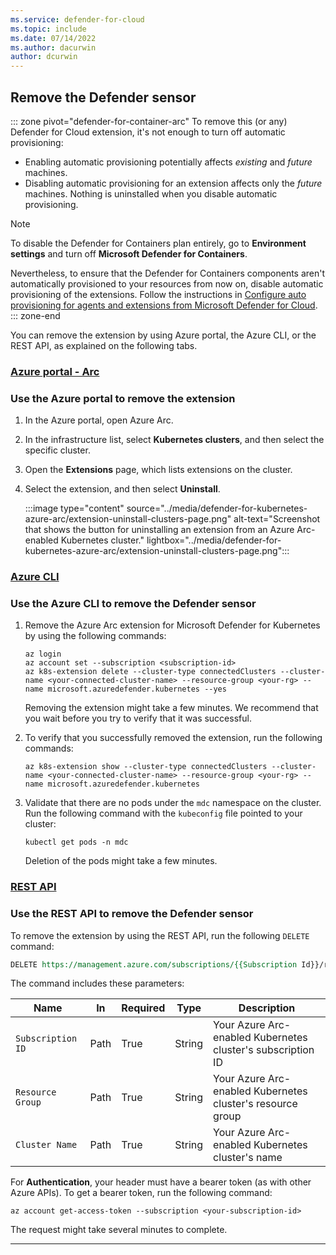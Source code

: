 ```yaml
---
ms.service: defender-for-cloud
ms.topic: include
ms.date: 07/14/2022
ms.author: dacurwin
author: dcurwin
---
```

## Remove the Defender sensor

::: zone pivot="defender-for-container-arc"
To remove this (or any) Defender for Cloud extension, it's not enough to turn off automatic provisioning:

- Enabling automatic provisioning potentially affects *existing* and *future* machines.
- Disabling automatic provisioning for an extension affects only the *future* machines. Nothing is uninstalled when you disable automatic provisioning.

> [!NOTE]
> To disable the Defender for Containers plan entirely, go to **Environment settings** and turn off **Microsoft Defender for Containers**.

Nevertheless, to ensure that the Defender for Containers components aren't automatically provisioned to your resources from now on, disable automatic provisioning of the extensions. Follow the instructions in [Configure auto provisioning for agents and extensions from Microsoft Defender for Cloud](../monitoring-components.md).
::: zone-end

You can remove the extension by using Azure portal, the Azure CLI, or the REST API, as explained on the following tabs.

### [Azure portal - Arc](#tab/k8s-remove-arc)

### Use the Azure portal to remove the extension

1. In the Azure portal, open Azure Arc.
1. In the infrastructure list, select **Kubernetes clusters**, and then select the specific cluster.
1. Open the **Extensions** page, which lists extensions on the cluster.
1. Select the extension, and then select **Uninstall**.

    :::image type="content" source="../media/defender-for-kubernetes-azure-arc/extension-uninstall-clusters-page.png" alt-text="Screenshot that shows the button for uninstalling an extension from an Azure Arc-enabled Kubernetes cluster." lightbox="../media/defender-for-kubernetes-azure-arc/extension-uninstall-clusters-page.png":::

### [Azure CLI](#tab/k8s-remove-cli)

### Use the Azure CLI to remove the Defender sensor

1. Remove the Azure Arc extension for Microsoft Defender for Kubernetes by using the following commands:

    ```azurecli
    az login
    az account set --subscription <subscription-id>
    az k8s-extension delete --cluster-type connectedClusters --cluster-name <your-connected-cluster-name> --resource-group <your-rg> --name microsoft.azuredefender.kubernetes --yes
    ```

    Removing the extension might take a few minutes. We recommend that you wait before you try to verify that it was successful.

1. To verify that you successfully removed the extension, run the following commands:

    ```azurecli
    az k8s-extension show --cluster-type connectedClusters --cluster-name <your-connected-cluster-name> --resource-group <your-rg> --name microsoft.azuredefender.kubernetes
    ```

1. Validate that there are no pods under the `mdc` namespace on the cluster. Run the following command with the `kubeconfig` file pointed to your cluster:

    ```console
    kubectl get pods -n mdc
    ```

    Deletion of the pods might take a few minutes.

### [REST API](#tab/k8s-remove-api)

### Use the REST API to remove the Defender sensor

To remove the extension by using the REST API, run the following `DELETE` command:

```rest
DELETE https://management.azure.com/subscriptions/{{Subscription Id}}/resourcegroups/{{Resource Group}}/providers/Microsoft.Kubernetes/connectedClusters/{{Cluster Name}}/providers/Microsoft.KubernetesConfiguration/extensions/microsoft.azuredefender.kubernetes?api-version=2020-07-01-preview
```

The command includes these parameters:

| Name            | In   | Required | Type   | Description                                           |
|-----------------|------|----------|--------|-------------------------------------------------------|
| `Subscription ID` | Path | True     | String | Your Azure Arc-enabled Kubernetes cluster's subscription ID |
| `Resource Group`  | Path | True     | String | Your Azure Arc-enabled Kubernetes cluster's resource group  |
| `Cluster Name`    | Path | True     | String | Your Azure Arc-enabled Kubernetes cluster's name            |

For **Authentication**, your header must have a bearer token (as with other Azure APIs). To get a bearer token, run the following command:

```azurecli
az account get-access-token --subscription <your-subscription-id>
```

The request might take several minutes to complete.

---
